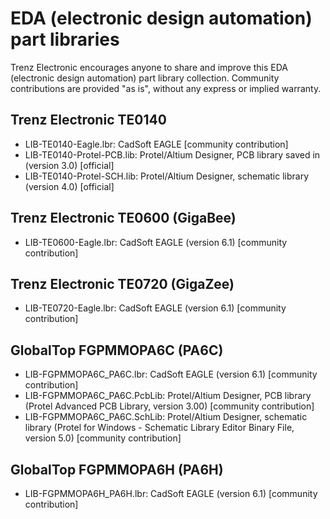 # EDA (electronic design automation) part libraries
Trenz Electronic encourages anyone to share and improve this EDA (electronic design automation) part library collection. Community contributions are provided "as is", without any express or implied warranty.

## Trenz Electronic TE0140
- LIB-TE0140-Eagle.lbr: CadSoft EAGLE [community contribution]
- LIB-TE0140-Protel-PCB.lib: Protel/Altium Designer, PCB library saved in (version 3.0) [official]
- LIB-TE0140-Protel-SCH.lib: Protel/Altium Designer, schematic library (version 4.0) [official]

## Trenz Electronic TE0600 (GigaBee)
- LIB-TE0600-Eagle.lbr: CadSoft EAGLE (version 6.1) [community contribution]

## Trenz Electronic TE0720 (GigaZee)
- LIB-TE0720-Eagle.lbr: CadSoft EAGLE (version 6.1) [community contribution]

## GlobalTop FGPMMOPA6C (PA6C)
- LIB-FGPMMOPA6C_PA6C.lbr: CadSoft EAGLE (version 6.1) [community contribution]
- LIB-FGPMMOPA6C_PA6C.PcbLib: Protel/Altium Designer, PCB library (Protel Advanced PCB Library, version 3.00) [community contribution]
- LIB-FGPMMOPA6C_PA6C.SchLib: Protel/Altium Designer, schematic library (Protel for Windows - Schematic Library Editor Binary File, version 5.0) [community contribution]

## GlobalTop FGPMMOPA6H (PA6H)
- LIB-FGPMMOPA6H_PA6H.lbr: CadSoft EAGLE (version 6.1) [community contribution]
